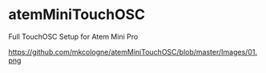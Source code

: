 # atemMiniTouchOSC
Full TouchOSC Setup for Atem Mini Pro

https://github.com/mkcologne/atemMiniTouchOSC/blob/master/Images/01.png
